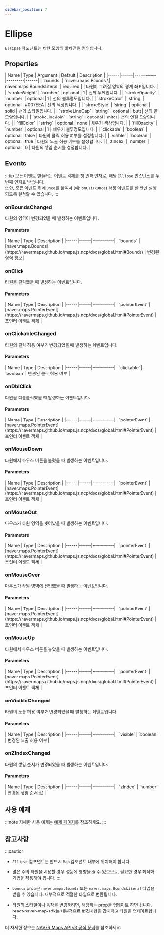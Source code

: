 ```yaml
---
sidebar_position: 7
---
```


# Ellipse

`Ellipse` 컴포넌트는 타원 모양의 폴리곤을 정의합니다.

## Properties

<div className="api-table">
| Name | Type | Argument | Default | Description |
|------|------|-----------|---------|------|
| `bounds` | `naver.maps.Bounds \| naver.maps.BoundsLiteral` | required |  | 타원이 그려질 영역의 경계 좌표입니다. |
| `strokeWeight` | `number` | optional | 1 | 선의 두께입니다. |
| `strokeOpacity` | `number` | optional | 1 | 선의 불투명도입니다. |
| `strokeColor` | `string` | optional | #007EEA | 선의 색상입니다. |
| `strokeStyle` | `string` | optional | solid | 선의 스타일입니다. |
| `strokeLineCap` | `string` | optional | butt | 선의 끝 모양입니다. |
| `strokeLineJoin` | `string` | optional | miter | 선의 연결 모양입니다. |
| `fillColor` | `string` | optional | none | 채우기 색상입니다. |
| `fillOpacity` | `number` | optional | 1 | 채우기 불투명도입니다. |
| `clickable` | `boolean` | optional | false | 타원의 클릭 허용 여부를 설정합니다. |
| `visible` | `boolean` | optional | true | 타원의 노출 허용 여부를 설정합니다. |
| `zIndex` | `number` | optional | 0 | 타원의 쌓임 순서를 설정합니다. |
</div>

## Events

:::tip
모든 이벤트 핸들러는 이벤트 객체를 첫 번째 인자로, 해당 `Ellipse` 인스턴스를 두 번째 인자로 받습니다.<br/>
또한, 모든 이벤트 뒤에 `Once`를 붙여서 (예: `onClickOnce`) 해당 이벤트를 한 번만 실행되도록 설정할 수 있습니다.
:::

### onBoundsChanged
타원의 영역이 변경되었을 때 발생하는 이벤트입니다.

<h4>Parameters</h4>
<div className="api-table">
| Name | Type | Description |
|------|------|-----------|
| `bounds` | [naver.maps.Bounds](https://navermaps.github.io/maps.js.ncp/docs/global.html#Bounds) | 변경된 영역 정보 |
</div>

### onClick
타원을 클릭했을 때 발생하는 이벤트입니다.

<h4>Parameters</h4>
<div className="api-table">
| Name | Type | Description |
|------|------|-----------|
| `pointerEvent` | [naver.maps.PointerEvent](https://navermaps.github.io/maps.js.ncp/docs/global.html#PointerEvent) | 포인터 이벤트 객체 |
</div>

### onClickableChanged
타원의 클릭 허용 여부가 변경되었을 때 발생하는 이벤트입니다.

<h4>Parameters</h4>
<div className="api-table">
| Name | Type | Description |
|------|------|-----------|
| `clickable` | `boolean` | 변경된 클릭 허용 여부 |
</div>

### onDblClick
타원을 더블클릭했을 때 발생하는 이벤트입니다.

<h4>Parameters</h4>
<div className="api-table">
| Name | Type | Description |
|------|------|-----------|
| `pointerEvent` | [naver.maps.PointerEvent](https://navermaps.github.io/maps.js.ncp/docs/global.html#PointerEvent) | 포인터 이벤트 객체 |
</div>

### onMouseDown
타원에서 마우스 버튼을 눌렀을 때 발생하는 이벤트입니다.

<h4>Parameters</h4>
<div className="api-table">
| Name | Type | Description |
|------|------|-----------|
| `pointerEvent` | [naver.maps.PointerEvent](https://navermaps.github.io/maps.js.ncp/docs/global.html#PointerEvent) | 포인터 이벤트 객체 |
</div>

### onMouseOut
마우스가 타원 영역을 벗어났을 때 발생하는 이벤트입니다.

<h4>Parameters</h4>
<div className="api-table">
| Name | Type | Description |
|------|------|-----------|
| `pointerEvent` | [naver.maps.PointerEvent](https://navermaps.github.io/maps.js.ncp/docs/global.html#PointerEvent) | 포인터 이벤트 객체 |
</div>

### onMouseOver
마우스가 타원 영역에 진입했을 때 발생하는 이벤트입니다.

<h4>Parameters</h4>
<div className="api-table">
| Name | Type | Description |
|------|------|-----------|
| `pointerEvent` | [naver.maps.PointerEvent](https://navermaps.github.io/maps.js.ncp/docs/global.html#PointerEvent) | 포인터 이벤트 객체 |
</div>

### onMouseUp
타원에서 마우스 버튼을 놓았을 때 발생하는 이벤트입니다.

<h4>Parameters</h4>
<div className="api-table">
| Name | Type | Description |
|------|------|-----------|
| `pointerEvent` | [naver.maps.PointerEvent](https://navermaps.github.io/maps.js.ncp/docs/global.html#PointerEvent) | 포인터 이벤트 객체 |
</div>

### onVisibleChanged
타원의 노출 허용 여부가 변경되었을 때 발생하는 이벤트입니다.

<h4>Parameters</h4>
<div className="api-table">
| Name | Type | Description |
|------|------|-----------|
| `visible` | `boolean` | 변경된 노출 허용 여부 |
</div>

### onZIndexChanged
타원의 쌓임 순서가 변경되었을 때 발생하는 이벤트입니다.

<h4>Parameters</h4>
<div className="api-table">
| Name | Type | Description |
|------|------|-----------|
| `zIndex` | `number` | 변경된 쌓임 순서 값 |
</div>

## 사용 예제

:::note
자세한 사용 예제는 [예제 페이지](../../category/sample/)를 참조하세요.
:::

## 참고사항

:::caution
- `Ellipse` 컴포넌트는 반드시 `Map` 컴포넌트 내부에 위치해야 합니다.
- 많은 수의 타원을 사용할 경우 성능에 영향을 줄 수 있으므로, 필요한 경우 최적화 기법을 적용해야 합니다.
:::

- `bounds` prop은 `naver.maps.Bounds` 또는 `naver.maps.BoundsLiteral` 타입을 받을 수 있습니다. 내부적으로 적절한 타입으로 변환됩니다.
- 타원의 스타일이나 동작을 변경하려면, 해당하는 prop을 업데이트 하면 됩니다. react-naver-map-sdk는 내부적으로 변경사항을 감지하고 타원을 업데이트합니다.

더 자세한 정보는 [NAVER Maps API v3 공식 문서](https://navermaps.github.io/maps.js.ncp/docs/naver.maps.Ellipse.html)를 참조하세요.
